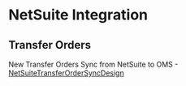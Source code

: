 # NetSuite Integration

## Transfer Orders
New Transfer Orders Sync from NetSuite to OMS - [NetSuiteTransferOrderSyncDesign](NetSuiteTransferOrderSyncDesign.md)
